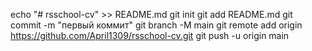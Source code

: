 echo "# rsschool-cv" >> README.md 
git init 
git add README.md 
git commit -m "первый коммит" 
git branch -M main 
git remote add origin https://github.com/April1309/rsschool-cv.git
 git push -u origin main

